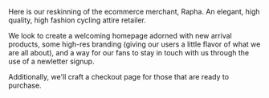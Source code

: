 Here is our reskinning of the ecommerce merchant, Rapha. An elegant, high quality, high fashion cycling attire retailer.

We look to create a welcoming homepage adorned with new arrival products, some high-res branding (giving our users a little
flavor of what we are all about), and a way for our fans to stay in touch with us through the use of a newletter signup.

Additionally, we'll craft a checkout page for those that are ready to purchase.
